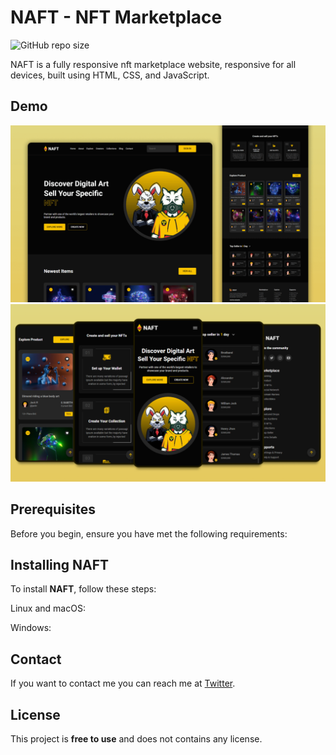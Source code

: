 # NAFT - NFT Marketplace

![GitHub repo size](https://img.shields.io/github/repo-size/mdazharul869/naft-nft_marketplace)

NAFT is a fully responsive nft marketplace website, responsive for all devices, built using HTML, CSS, and JavaScript.

## Demo

![NAFT Desktop Demo](./website-demo-image/desktop.png "Desktop Demo")
![NAFT Mobile Demo](./website-demo-image/mobile.png "Mobile Demo")

## Prerequisites

Before you begin, ensure you have met the following requirements:


## Installing NAFT

To install **NAFT**, follow these steps:

Linux and macOS:



Windows:


## Contact

If you want to contact me you can reach me at [Twitter](https://www.twitter.com/codewithsadee).

## License

This project is **free to use** and does not contains any license.

